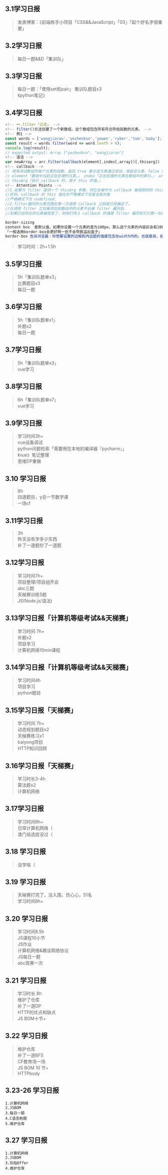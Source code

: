 ## 3.1学习日报

> 发表博客：《前端练手小项目「CSS&&JavaScript」「03」「起个好名字很重要」
> 

## 3.2学习日报

> 每日一题&&D「集训队」

## 3.3学习日报

> 每日一题：「使用set和pair」
> 集训队题目x3<br>
> 《python笔记》<br>
> 

## 3.4学习日报

```JavaScript
<!-- 一.filter「过滤」 -->
<!-- filter()方法创建了一个新数组，这个数组包含所有符合所给函数的元素。 -->
<!-- 例1 -->
const words = ['wangjiaran','yezhenkun','yewen','ryker','tom','baby'];
const result = words.filter(word => word.lenth > 6);
console.log(result);
// expected output: Array ["yezhenkun", "wangjiaran"]
<!-- 语法 -->
var newArray = arr.filter(callback(element[,index[,array])[,thisarg])
<!-- callback -->
// 用来测试数组的每个元素的函数。返回 true 表示该元素通过测试，保留该元素，false 则不保留。它接受以下三个参数：
// element「数组中当前正在处理的元素。」 index「正在处理的元素在数组中的索引。」 array「调用了 filter 的数组本身。」
// thisArg「执行 callback 时，用于 this 的值。」
<!-- Attention Points -->
//1.如果为 filter 提供一个 thisArg 参数，则它会被作为 callback 被调用时的 this 值
//否则，callback 的 this 值在非严格模式下将是全局对象
//严格模式下为 undefined.
//2.filter遍历的元素范围在第一次调用 callback 之前就已经确定了。
//在调用 filter 之后被添加到数组中的元素不会被 filter 遍历到。
//如果已经存在的元素被改变了，则他们传入 callback 的值是 filter 遍历到它们那一刻的值。被删除或从来未被赋值的元素不会被遍历到。
```

```JavaScript
border-sizing
content-box  是默认值。如果你设置一个元素的宽为100px，那么这个元素的内容区会有100px 宽，并且任何边框和内边距的宽度都会被增加到最后绘制出来的元素宽度中。
「一般选用border-box会更好啊一些不会导致溢出盒子」
border-box 告诉浏览器：你想要设置的边框和内边距的值是包含在width内的。也就是说，如果你将一个元素的width设为100px，那么这100px会包含它的border和padding，内容区的实际宽度是width减去(border + padding)的值。大多数情况下，这使得我们更容易地设定一个元素的宽高。
```

> 学习时间：2h+1.5h

## 3.5学习日报

> 5h「集训队题单x3」<br>
> 比赛题目x3<br>
> 每日一题<br>

## 3.6学习日报

> 5h「集训队题单x1」<br>
> 补题x2<br>
> 每日一题<br>

## 3.7学习日报

> 5h「集训队题单x3」<br>
> vue学习<br>

## 3.8学习日报

> 6h「集训队题单x7」<br>
> vue学习<br>

## 3.9学习日报

> 学习时间3h+<br>
> vue设备调试<br>
> python问题检索「需要用在本地的编译器『pycharm』」<br>
> 《vue》笔记整理<br>
> 思维DP重做<br>

## 3.10 学习日报
> 8h<br>
> 四道题目，y总一节数学课<br>
> 一场cf<br>

## 3.11学习日报
> 3h<br>
> 昨天没有学多少东西<br>
> 补了一道题抄了一道题<br>

## 3.12学习日报

> 学习时间7h+<br>
> 项目整理/项目组开会<br>
> abc三题<br>
> 天梯赛训练5题<br>
> JS(Node.js/语法)

## 3.13学习日报「计算机等级考试&&天梯赛」

> 学习时间 7h+<br>
> 补题x2<br>
> 项目学习<br>
> 计算机网络10min课程

## 3.14学习日报「计算机等级考试&&天梯赛」

> 学习时间4h<br>
> 项目学习<br>
> python题目

## 3.15学习日报「天梯赛」

> 学习时间 7h+<br>
> 动态规划题目x2<br>
> 天梯赛练习x1<br>
> baiyong项目<br>
> HTTP知识回顾<br>

## 3.16学习日报「天梯赛」
> 学习时长3-4h<br>
> 算法题x2<br>
> 计算机网络<br>

## 3.17学习日报
> 学习时间8h+<br>
> 日常计算机网络（<br>
> 澳门站选拔没过（<br>

## 3.18 学习日报
> 没学啥（<br>

## 3.19 学习日报
> 天梯赛打完了，没入围，伤心心，51名<br>
> 学习时间8h+<br>

## 3.20 学习日报
> 学习时间8.5h<br>
> JS课程10小节<br>
> JS作业<br>
> 计算机网络&趣谈网络协议<br>
> JS每日一题<br>
> abc周赛一次<br>

## 3.21 学习日报
> 学习时长 8h<br>
> 维护了仓库<br>
> 补了一道DP<br>
> HTTP的优点和缺点<br>
> JS BOM十节+<br>

## 3.22 学习日报
> 维护仓库<br>
> 补了一道BFS<br>
> CF教育场一场<br>
> JS BOM 10 节+<br>
> HTTPbody<br>


## 3.23-26 学习日报
```
1.计算机网络
2.JSBOM
3.每日一题
4.C语言刷题
5.维护仓库
```

## 3.27 学习日报
```
1.计算机网络
2.JSBOM
3.剑指Offer
4.维护仓库
```
